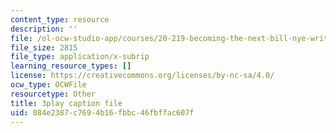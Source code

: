 ```yaml
---
content_type: resource
description: ''
file: /ol-ocw-studio-app/courses/20-219-becoming-the-next-bill-nye-writing-and-hosting-the-educational-show-january-iap-2015/084e2387c7694b16fbbc46fbffac607f_rcRAb0-vc60.srt
file_size: 2815
file_type: application/x-subrip
learning_resource_types: []
license: https://creativecommons.org/licenses/by-nc-sa/4.0/
ocw_type: OCWFile
resourcetype: Other
title: 3play caption file
uid: 084e2387-c769-4b16-fbbc-46fbffac607f
---
```

